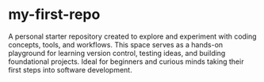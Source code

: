 # my-first-repo
A personal starter repository created to explore and experiment with coding concepts, tools, and workflows. This space serves as a hands-on playground for learning version control, testing ideas, and building foundational projects. Ideal for beginners and curious minds taking their first steps into software development.
